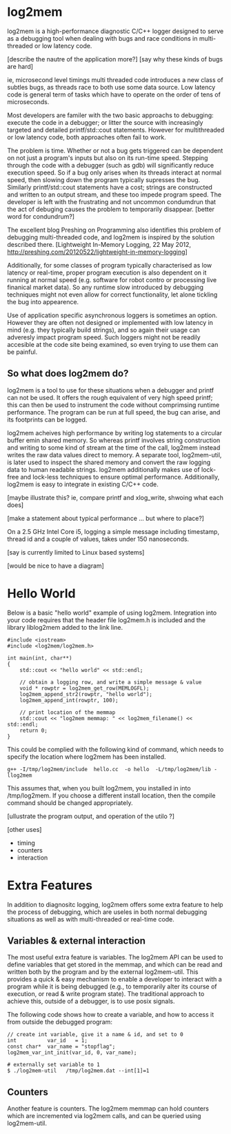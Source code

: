 log2mem
=======

log2mem is a high-performance diagnostic C/C++ logger designed to serve as a
debugging tool when dealing with bugs and race conditions in multi-threaded or
low latency code.

[describe the nautre of the application more?]
[say why these kinds of bugs are hard]

ie, microsecond level timings multi threaded code introduces a new class of
subtles bugs, as threads race to both use some data source.  Low latency code is
general term of tasks which have to operate on the order of tens of
microseconds.

Most developers are familer with the two basic approachs to debugging: execute
the code in a debugger; or litter the source with increasingly targeted and
detailed printf/std::cout statements.  However for multithreaded or low latency
code, both approaches often fail to work.

The problem is time. Whether or not a bug gets triggered can be dependent on not
just a program's inputs but also on its run-time speed.  Stepping through the
code with a debugger (such as gdb) will significantly reduce execution speed.
So if a bug only arises when its threads interact at normal speed, then slowing
down the program typically supresses the bug.  Similarly printf/std::cout
statements have a cost; strings are constructed and written to an output stream,
and these too impede program speed. The developer is left with the frustrating
and not uncommon condumdrun that the act of debuging causes the problem to
temporarily disappear. [better word for condundrum?]

The excellent blog Preshing on Programming also identifies this problem of
debugging multi-threaded code, and log2mem is inspired by the solution described
there. [Lightweight In-Memory Logging, 22 May 2012, http://preshing.com/20120522/lightweight-in-memory-logging]


Additionally, for some classes of program typically characterised as low latency
or real-time, proper program execution is also dependent on it running at normal
speed (e.g. software for robot contro or processing live finanical market data).
So any runtime slow introduced by debugging techniques might not even allow for
correct functionality, let alone tickling the bug into appearence.

Use of application specific asynchronous loggers is sometimes an option. However
they are often not designed or implemented with low latency in mind (e.g. they
typically build strings), and so again their usage can adveresly impact program
speed.  Such loggers might not be readily accesible at the code site being
examined, so even trying to use them can be painful.

So what does log2mem do?
------------------------

log2mem is a tool to use for these situations when a debugger and printf can not
be used.  It offers the rough equivalent of very high speed printf; this can
then be used to instrument the code without comprimsing runtime performance. The
program can be run at full speed, the bug can arise, and its footprints can be
logged.

log2mem acheives high performance by writing log statements to a circular buffer
emin shared memory.  So whereas printf involves string construction and writing to
some kind of stream at the time of the call, log2mem instead writes the raw data
values direct to memory. A separate tool, log2mem-util, is later used to
inspect the shared memory and convert the raw logging data to human readable
strings. log2mem additionally makes use of lock-free and lock-less techniques to
ensure optimal performance.  Additionally, log2mem is easy to integrate in
existing C/C++ code.

[maybe illustrate this?  ie, compare printf and xlog_write, shwoing what each does]

[make a statement about typical performance ... but where to place?]

On a 2.5 GHz Intel Core i5, logging a simple message including timestamp, thread
id and a couple of values, takes under 150 nanoseconds.

[say is currently limited to Linux based systems]

[would be nice to have a diagram]

Hello World
===========

Below is a basic "hello world" example of using log2mem.  Integration into your
code requires that the header file log2mem.h is included and the library
liblog2mem added to the link line.

    #include <iostream>
    #include <log2mem/log2mem.h>

    int main(int, char**)
    {
        std::cout << "hello world" << std::endl;

        // obtain a logging row, and write a simple message & value
        void * rowptr = log2mem_get_row(MEMLOGFL);
        log2mem_append_str2(rowptr, "hello world");
        log2mem_append_int(rowptr, 100);

        // print location of the memmap
        std::cout << "log2mem memmap: " << log2mem_filename() << std::endl;
        return 0;
    }

This could be complied with the following kind of command, which needs to
specify the location where log2mem has been installed.

    g++ -I/tmp/log2mem/include  hello.cc  -o hello  -L/tmp/log2mem/lib -llog2mem

This assumes that, when you built log2mem, you installed in into
/tmp/log2mem.  If you choose a different install location, then the compile
command should be changed appropriately.


[ullustrate the program output, and operation of the utilo ?]

[other uses]
* timing
* counters
* interaction


Extra Features
==============

In addition to diagnositc logging, log2mem offers some extra feature to help the
process of debugging, which are useles in both normal debugging situations as
well as with multi-threaded or real-time code.

Variables & external interaction
--------------------------------

The most useful extra feature is variables.  The log2mem API can be used to
define variables that get stored in the memmap, and which can be read and
written both by the program and by the external log2mem-util.  This provides a
quick & easy mechanism to enable a developer to interact with a program while it
is being debugged (e.g., to temporarily alter its course of execution, or read &
write program state). The traditional approach to achieve this, outside of a
debugger, is to use posix signals.

The following code shows how to create a variable, and how to access it from
outside the debugged program:


    // create int variable, give it a name & id, and set to 0
    int          var_id   = 1;
    const char*  var_name = "stopflag";
    log2mem_var_int_init(var_id, 0, var_name);

    # externally set variable to 1
    $ ./log2mem-util   /tmp/log2mem.dat --int[1]=1

Counters
--------

Another feature is counters.  The log2mem memmap can hold counters which are
incremented via log2mem calls, and can be queried using log2mem-util.

